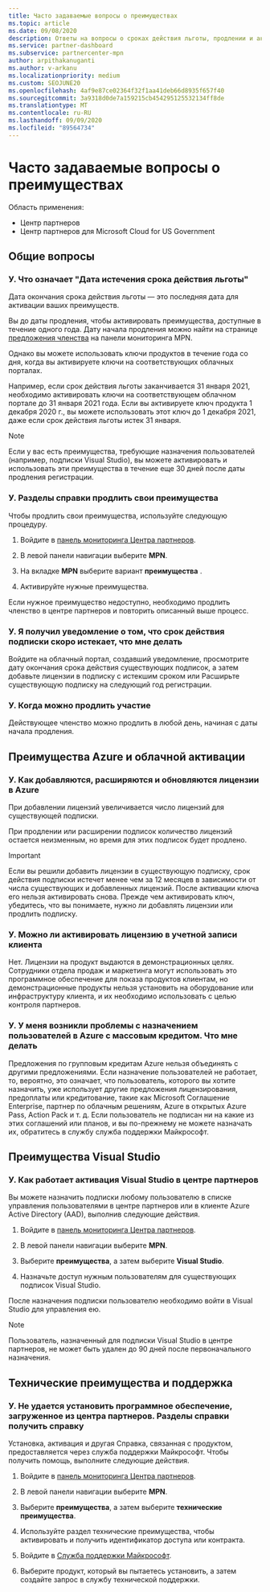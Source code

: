 ```yaml
---
title: Часто задаваемые вопросы о преимуществах
ms.topic: article
ms.date: 09/08/2020
description: Ответы на вопросы о сроках действия льготы, продлении и активации лицензий для Azure, облака, Visual Studio и технических и вспомогательных преимуществ
ms.service: partner-dashboard
ms.subservice: partnercenter-mpn
author: arpithakanuganti
ms.author: v-arkanu
ms.localizationpriority: medium
ms.custom: SEOJUNE20
ms.openlocfilehash: 4af9e87ce02364f32f1aa41deb66d8935f657f40
ms.sourcegitcommit: 3a9318d0de7a159215cb454295125532134ff8de
ms.translationtype: MT
ms.contentlocale: ru-RU
ms.lasthandoff: 09/09/2020
ms.locfileid: "89564734"
---
```

# <a name="benefits-faq"></a>Часто задаваемые вопросы о преимуществах

Область применения:

- Центр партнеров
- Центр партнеров для Microsoft Cloud for US Government

## <a name="general-questions"></a>Общие вопросы

### <a name="q-what-does-benefit-expiry-date-mean"></a>У. Что означает "Дата истечения срока действия льготы"

Дата окончания срока действия льготы — это последняя дата для активации ваших преимуществ.

Вы до даты продления, чтобы активировать преимущества, доступные в течение одного года. Дату начала продления можно найти на странице [предложения членства](https://partner.microsoft.com/dashboard/mpn/offers) на панели мониторинга MPN.

Однако вы можете использовать ключи продуктов в течение года со дня, когда вы активируете ключи на соответствующих облачных порталах.

Например, если срок действия льготы заканчивается 31 января 2021, необходимо активировать ключи на соответствующем облачном портале до 31 января 2021 года. Если вы активируете ключ продукта 1 декабря 2020 г., вы можете использовать этот ключ до 1 декабря 2021, даже если срок действия льготы истек 31 января.

>[!NOTE]
>Если у вас есть преимущества, требующие назначения пользователей (например, подписки Visual Studio), вы можете активировать и использовать эти преимущества в течение еще 30 дней после даты продления регистрации.

### <a name="q-how-do-i-renew-my-benefits"></a>У. Разделы справки продлить свои преимущества

Чтобы продлить свои преимущества, используйте следующую процедуру.

1. Войдите в [панель мониторинга Центра партнеров](https://partner.microsoft.com/dashboard/).

2. В левой панели навигации выберите **MPN**.

3. На вкладке **MPN** выберите вариант **преимущества** .

4. Активируйте нужные преимущества.

Если нужное преимущество недоступно, необходимо продлить членство в центре партнеров и повторить описанный выше процесс.

### <a name="q-i-received-a-notification-informing-me-that-my-subscription-is-expiring-soon---what-should-i-do"></a>У. Я получил уведомление о том, что срок действия подписки скоро истекает, что мне делать

Войдите на облачный портал, создавший уведомление, просмотрите дату окончания срока действия существующих подписок, а затем добавьте лицензии в подписку с истекшим сроком или Расширьте существующую подписку на следующий год регистрации.

### <a name="q-when-can-i-renew-my-membership"></a>У. Когда можно продлить участие

Действующее членство можно продлить в любой день, начиная с даты начала продления.

## <a name="azure-and-cloud-activation-benefits"></a>Преимущества Azure и облачной активации

### <a name="q-how-does-adding-extendingrenewing-licenses-work-on-azure"></a>У. Как добавляются, расширяются и обновляются лицензии в Azure

При добавлении лицензий увеличивается число лицензий для существующей подписки.

При продлении или расширении подписок количество лицензий остается неизменным, но время для этих подписок будет продлено.

>[!IMPORTANT]
>Если вы решили добавить лицензии в существующую подписку, срок действия подписки истечет менее чем за 12 месяцев в зависимости от числа существующих и добавленных лицензий. После активации ключа его нельзя активировать снова. Прежде чем активировать ключ, убедитесь, что вы понимаете, нужно ли добавлять лицензии или продлить подписку.

### <a name="q-can-i-activate-the-license-on-my-customers-account"></a>У. Можно ли активировать лицензию в учетной записи клиента

Нет. Лицензии на продукт выдаются в демонстрационных целях. Сотрудники отдела продаж и маркетинга могут использовать это программное обеспечение для показа продуктов клиентам, но демонстрационные продукты нельзя установить на оборудование или инфраструктуру клиента, и их необходимо использовать с целью контроля партнеров.

### <a name="q-im-having-trouble-assigning-users-in-azure-bulk-credit-what-should-i-do"></a>У. У меня возникли проблемы с назначением пользователей в Azure с массовым кредитом. Что мне делать

Предложения по групповым кредитам Azure нельзя объединять с другими предложениями. Если назначение пользователей не работает, то, вероятно, это означает, что пользователь, которого вы хотите назначить, уже использует другие предложения лицензирования, предоплаты или кредитование, такие как Microsoft Соглашение Enterprise, партнер по облачным решениям, Azure в открытых Azure Pass, Action Pack и т. д. Если пользователь не подписан ни на какие из этих соглашений или планов, и вы по-прежнему не можете назначать их, обратитесь в службу служба поддержки Майкрософт.

## <a name="visual-studio-benefits"></a>Преимущества Visual Studio

### <a name="q-how-does-visual-studio-activation-work-in-partner-center"></a>У. Как работает активация Visual Studio в центре партнеров

Вы можете назначить подписки любому пользователю в списке управления пользователями в центре партнеров или в клиенте Azure Active Directory (AAD), выполнив следующие действия.

1. Войдите в [панель мониторинга Центра партнеров](https://partner.microsoft.com/dashboard/).

2. В левой панели навигации выберите **MPN**.

3. Выберите **преимущества**, а затем выберите **Visual Studio**.

4. Назначьте доступ нужным пользователям для существующих подписок Visual Studio.

После назначения подписки пользователю необходимо войти в Visual Studio для управления ею.

>[!Note]
> Пользователь, назначенный для подписки Visual Studio в центре партнеров, не может быть удален до 90 дней после первоначального назначения.

## <a name="technical-benefits-and-support"></a>Технические преимущества и поддержка

### <a name="q-i-cant-install-the-software-i-downloaded-from-partner-center-how-do-i-get-help"></a>У. Не удается установить программное обеспечение, загруженное из центра партнеров. Разделы справки получить справку

Установка, активация и другая Справка, связанная с продуктом, предоставляется через служба поддержки Майкрософт. Чтобы получить помощь, выполните следующие действия.

1. Войдите в [панель мониторинга Центра партнеров](https://partner.microsoft.com/dashboard/).

2. В левой панели навигации выберите **MPN**.

3. Выберите **преимущества**, а затем выберите **технические преимущества**.

4. Используйте раздел технические преимущества, чтобы активировать и получить идентификатор доступа или контракта.

5. Войдите в [Служба поддержки Майкрософт](https://support.microsoft.com/supportforbusiness/productselection).

6. Выберите продукт, который вы пытаетесь установить, а затем создайте запрос в службу технической поддержки.
